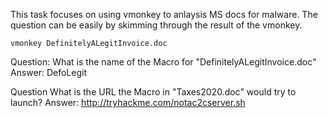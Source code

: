 This task focuses on using vmonkey to anlaysis MS docs for malware. The question can be  easily by skimming through the result of the vmonkey. 

```
vmonkey DefinitelyALegitInvoice.doc
```

Question: What is the name of the Macro for "DefinitelyALegitInvoice.doc"
Answer: DefoLegit

Question What is the URL the Macro in "Taxes2020.doc" would try to launch?
Answer: http://tryhackme.com/notac2cserver.sh
